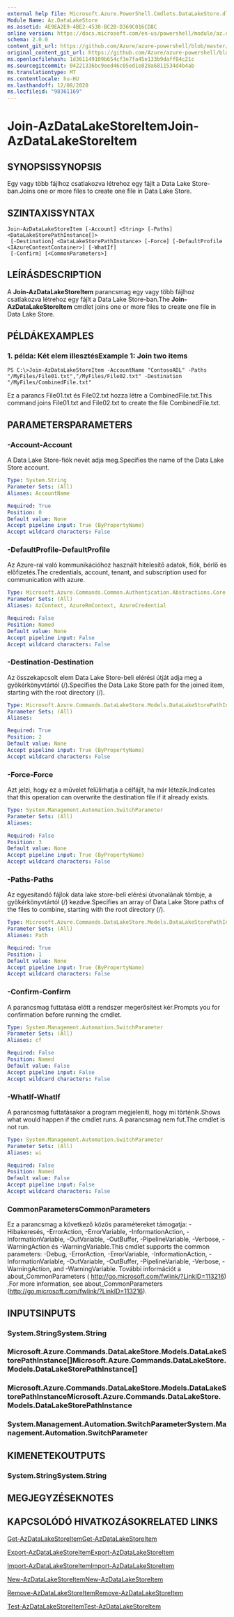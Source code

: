 ```yaml
---
external help file: Microsoft.Azure.PowerShell.Cmdlets.DataLakeStore.dll-Help.xml
Module Name: Az.DataLakeStore
ms.assetid: 4E9EA2E9-4BE2-4530-BC2B-D369C016CD8C
online version: https://docs.microsoft.com/en-us/powershell/module/az.datalakestore/join-azdatalakestoreitem
schema: 2.0.0
content_git_url: https://github.com/Azure/azure-powershell/blob/master/src/DataLakeStore/DataLakeStore/help/Join-AzDataLakeStoreItem.md
original_content_git_url: https://github.com/Azure/azure-powershell/blob/master/src/DataLakeStore/DataLakeStore/help/Join-AzDataLakeStoreItem.md
ms.openlocfilehash: 1d361149109b654cf3e7fa45e133b9daff84c21c
ms.sourcegitcommit: 04221336bc9eed46c05ed1e828a6811534d4b4ab
ms.translationtype: MT
ms.contentlocale: hu-HU
ms.lasthandoff: 12/08/2020
ms.locfileid: "98361169"
---
```

# <span data-ttu-id="6b6fe-101">Join-AzDataLakeStoreItem</span><span class="sxs-lookup"><span data-stu-id="6b6fe-101">Join-AzDataLakeStoreItem</span></span>

## <span data-ttu-id="6b6fe-102">SYNOPSIS</span><span class="sxs-lookup"><span data-stu-id="6b6fe-102">SYNOPSIS</span></span>
<span data-ttu-id="6b6fe-103">Egy vagy több fájlhoz csatlakozva létrehoz egy fájlt a Data Lake Store-ban.</span><span class="sxs-lookup"><span data-stu-id="6b6fe-103">Joins one or more files to create one file in Data Lake Store.</span></span>

## <span data-ttu-id="6b6fe-104">SZINTAXIS</span><span class="sxs-lookup"><span data-stu-id="6b6fe-104">SYNTAX</span></span>

```
Join-AzDataLakeStoreItem [-Account] <String> [-Paths] <DataLakeStorePathInstance[]>
 [-Destination] <DataLakeStorePathInstance> [-Force] [-DefaultProfile <IAzureContextContainer>] [-WhatIf]
 [-Confirm] [<CommonParameters>]
```

## <span data-ttu-id="6b6fe-105">LEÍRÁS</span><span class="sxs-lookup"><span data-stu-id="6b6fe-105">DESCRIPTION</span></span>
<span data-ttu-id="6b6fe-106">A **Join-AzDataLakeStoreItem** parancsmag egy vagy több fájlhoz csatlakozva létrehoz egy fájlt a Data Lake Store-ban.</span><span class="sxs-lookup"><span data-stu-id="6b6fe-106">The **Join-AzDataLakeStoreItem** cmdlet joins one or more files to create one file in Data Lake Store.</span></span>

## <span data-ttu-id="6b6fe-107">PÉLDÁK</span><span class="sxs-lookup"><span data-stu-id="6b6fe-107">EXAMPLES</span></span>

### <span data-ttu-id="6b6fe-108">1. példa: Két elem illesztés</span><span class="sxs-lookup"><span data-stu-id="6b6fe-108">Example 1: Join two items</span></span>
```
PS C:\>Join-AzDataLakeStoreItem -AccountName "ContosoADL" -Paths "/MyFiles/File01.txt","/MyFiles/File02.txt" -Destination "/MyFiles/CombinedFile.txt"
```

<span data-ttu-id="6b6fe-109">Ez a parancs File01.txt és File02.txt hozza létre a CombinedFile.txt.</span><span class="sxs-lookup"><span data-stu-id="6b6fe-109">This command joins File01.txt and File02.txt to create the file CombinedFile.txt.</span></span>

## <span data-ttu-id="6b6fe-110">PARAMETERS</span><span class="sxs-lookup"><span data-stu-id="6b6fe-110">PARAMETERS</span></span>

### <span data-ttu-id="6b6fe-111">-Account</span><span class="sxs-lookup"><span data-stu-id="6b6fe-111">-Account</span></span>
<span data-ttu-id="6b6fe-112">A Data Lake Store-fiók nevét adja meg.</span><span class="sxs-lookup"><span data-stu-id="6b6fe-112">Specifies the name of the Data Lake Store account.</span></span>

```yaml
Type: System.String
Parameter Sets: (All)
Aliases: AccountName

Required: True
Position: 0
Default value: None
Accept pipeline input: True (ByPropertyName)
Accept wildcard characters: False
```

### <span data-ttu-id="6b6fe-113">-DefaultProfile</span><span class="sxs-lookup"><span data-stu-id="6b6fe-113">-DefaultProfile</span></span>
<span data-ttu-id="6b6fe-114">Az Azure-ral való kommunikációhoz használt hitelesítő adatok, fiók, bérlő és előfizetés.</span><span class="sxs-lookup"><span data-stu-id="6b6fe-114">The credentials, account, tenant, and subscription used for communication with azure.</span></span>

```yaml
Type: Microsoft.Azure.Commands.Common.Authentication.Abstractions.Core.IAzureContextContainer
Parameter Sets: (All)
Aliases: AzContext, AzureRmContext, AzureCredential

Required: False
Position: Named
Default value: None
Accept pipeline input: False
Accept wildcard characters: False
```

### <span data-ttu-id="6b6fe-115">-Destination</span><span class="sxs-lookup"><span data-stu-id="6b6fe-115">-Destination</span></span>
<span data-ttu-id="6b6fe-116">Az összekapcsolt elem Data Lake Store-beli elérési útját adja meg a gyökérkönyvtártól (/).</span><span class="sxs-lookup"><span data-stu-id="6b6fe-116">Specifies the Data Lake Store path for the joined item, starting with the root directory (/).</span></span>

```yaml
Type: Microsoft.Azure.Commands.DataLakeStore.Models.DataLakeStorePathInstance
Parameter Sets: (All)
Aliases:

Required: True
Position: 2
Default value: None
Accept pipeline input: True (ByPropertyName)
Accept wildcard characters: False
```

### <span data-ttu-id="6b6fe-117">-Force</span><span class="sxs-lookup"><span data-stu-id="6b6fe-117">-Force</span></span>
<span data-ttu-id="6b6fe-118">Azt jelzi, hogy ez a művelet felülírhatja a célfájlt, ha már létezik.</span><span class="sxs-lookup"><span data-stu-id="6b6fe-118">Indicates that this operation can overwrite the destination file if it already exists.</span></span>

```yaml
Type: System.Management.Automation.SwitchParameter
Parameter Sets: (All)
Aliases:

Required: False
Position: 3
Default value: None
Accept pipeline input: True (ByPropertyName)
Accept wildcard characters: False
```

### <span data-ttu-id="6b6fe-119">-Paths</span><span class="sxs-lookup"><span data-stu-id="6b6fe-119">-Paths</span></span>
<span data-ttu-id="6b6fe-120">Az egyesítandó fájlok data lake store-beli elérési útvonalának tömbje, a gyökérkönyvtártól (/) kezdve.</span><span class="sxs-lookup"><span data-stu-id="6b6fe-120">Specifies an array of Data Lake Store paths of the files to combine, starting with the root directory (/).</span></span>

```yaml
Type: Microsoft.Azure.Commands.DataLakeStore.Models.DataLakeStorePathInstance[]
Parameter Sets: (All)
Aliases: Path

Required: True
Position: 1
Default value: None
Accept pipeline input: True (ByPropertyName)
Accept wildcard characters: False
```

### <span data-ttu-id="6b6fe-121">-Confirm</span><span class="sxs-lookup"><span data-stu-id="6b6fe-121">-Confirm</span></span>
<span data-ttu-id="6b6fe-122">A parancsmag futtatása előtt a rendszer megerősítést kér.</span><span class="sxs-lookup"><span data-stu-id="6b6fe-122">Prompts you for confirmation before running the cmdlet.</span></span>

```yaml
Type: System.Management.Automation.SwitchParameter
Parameter Sets: (All)
Aliases: cf

Required: False
Position: Named
Default value: False
Accept pipeline input: False
Accept wildcard characters: False
```

### <span data-ttu-id="6b6fe-123">-WhatIf</span><span class="sxs-lookup"><span data-stu-id="6b6fe-123">-WhatIf</span></span>
<span data-ttu-id="6b6fe-124">A parancsmag futtatásakor a program megjeleníti, hogy mi történik.</span><span class="sxs-lookup"><span data-stu-id="6b6fe-124">Shows what would happen if the cmdlet runs.</span></span>
<span data-ttu-id="6b6fe-125">A parancsmag nem fut.</span><span class="sxs-lookup"><span data-stu-id="6b6fe-125">The cmdlet is not run.</span></span>

```yaml
Type: System.Management.Automation.SwitchParameter
Parameter Sets: (All)
Aliases: wi

Required: False
Position: Named
Default value: False
Accept pipeline input: False
Accept wildcard characters: False
```

### <span data-ttu-id="6b6fe-126">CommonParameters</span><span class="sxs-lookup"><span data-stu-id="6b6fe-126">CommonParameters</span></span>
<span data-ttu-id="6b6fe-127">Ez a parancsmag a következő közös paramétereket támogatja: -Hibakeresés, -ErrorAction, -ErrorVariable, -InformationAction, -InformationVariable, -OutVariable, -OutBuffer, -PipelineVariable, -Verbose, -WarningAction és -WarningVariable.</span><span class="sxs-lookup"><span data-stu-id="6b6fe-127">This cmdlet supports the common parameters: -Debug, -ErrorAction, -ErrorVariable, -InformationAction, -InformationVariable, -OutVariable, -OutBuffer, -PipelineVariable, -Verbose, -WarningAction, and -WarningVariable.</span></span> <span data-ttu-id="6b6fe-128">További információt a about_CommonParameters ( http://go.microsoft.com/fwlink/?LinkID=113216) .</span><span class="sxs-lookup"><span data-stu-id="6b6fe-128">For more information, see about_CommonParameters (http://go.microsoft.com/fwlink/?LinkID=113216).</span></span>

## <span data-ttu-id="6b6fe-129">INPUTS</span><span class="sxs-lookup"><span data-stu-id="6b6fe-129">INPUTS</span></span>

### <span data-ttu-id="6b6fe-130">System.String</span><span class="sxs-lookup"><span data-stu-id="6b6fe-130">System.String</span></span>

### <span data-ttu-id="6b6fe-131">Microsoft.Azure.Commands.DataLakeStore.Models.DataLakeStorePathInstance[]</span><span class="sxs-lookup"><span data-stu-id="6b6fe-131">Microsoft.Azure.Commands.DataLakeStore.Models.DataLakeStorePathInstance[]</span></span>

### <span data-ttu-id="6b6fe-132">Microsoft.Azure.Commands.DataLakeStore.Models.DataLakeStorePathInstance</span><span class="sxs-lookup"><span data-stu-id="6b6fe-132">Microsoft.Azure.Commands.DataLakeStore.Models.DataLakeStorePathInstance</span></span>

### <span data-ttu-id="6b6fe-133">System.Management.Automation.SwitchParameter</span><span class="sxs-lookup"><span data-stu-id="6b6fe-133">System.Management.Automation.SwitchParameter</span></span>

## <span data-ttu-id="6b6fe-134">KIMENETEK</span><span class="sxs-lookup"><span data-stu-id="6b6fe-134">OUTPUTS</span></span>

### <span data-ttu-id="6b6fe-135">System.String</span><span class="sxs-lookup"><span data-stu-id="6b6fe-135">System.String</span></span>

## <span data-ttu-id="6b6fe-136">MEGJEGYZÉSEK</span><span class="sxs-lookup"><span data-stu-id="6b6fe-136">NOTES</span></span>

## <span data-ttu-id="6b6fe-137">KAPCSOLÓDÓ HIVATKOZÁSOK</span><span class="sxs-lookup"><span data-stu-id="6b6fe-137">RELATED LINKS</span></span>

[<span data-ttu-id="6b6fe-138">Get-AzDataLakeStoreItem</span><span class="sxs-lookup"><span data-stu-id="6b6fe-138">Get-AzDataLakeStoreItem</span></span>](./Get-AzDataLakeStoreItem.md)

[<span data-ttu-id="6b6fe-139">Export-AzDataLakeStoreItem</span><span class="sxs-lookup"><span data-stu-id="6b6fe-139">Export-AzDataLakeStoreItem</span></span>](./Export-AzDataLakeStoreItem.md)

[<span data-ttu-id="6b6fe-140">Import-AzDataLakeStoreItem</span><span class="sxs-lookup"><span data-stu-id="6b6fe-140">Import-AzDataLakeStoreItem</span></span>](./Import-AzDataLakeStoreItem.md)

[<span data-ttu-id="6b6fe-141">New-AzDataLakeStoreItem</span><span class="sxs-lookup"><span data-stu-id="6b6fe-141">New-AzDataLakeStoreItem</span></span>](./New-AzDataLakeStoreItem.md)

[<span data-ttu-id="6b6fe-142">Remove-AzDataLakeStoreItem</span><span class="sxs-lookup"><span data-stu-id="6b6fe-142">Remove-AzDataLakeStoreItem</span></span>](./Remove-AzDataLakeStoreItem.md)

[<span data-ttu-id="6b6fe-143">Test-AzDataLakeStoreItem</span><span class="sxs-lookup"><span data-stu-id="6b6fe-143">Test-AzDataLakeStoreItem</span></span>](./Test-AzDataLakeStoreItem.md)


